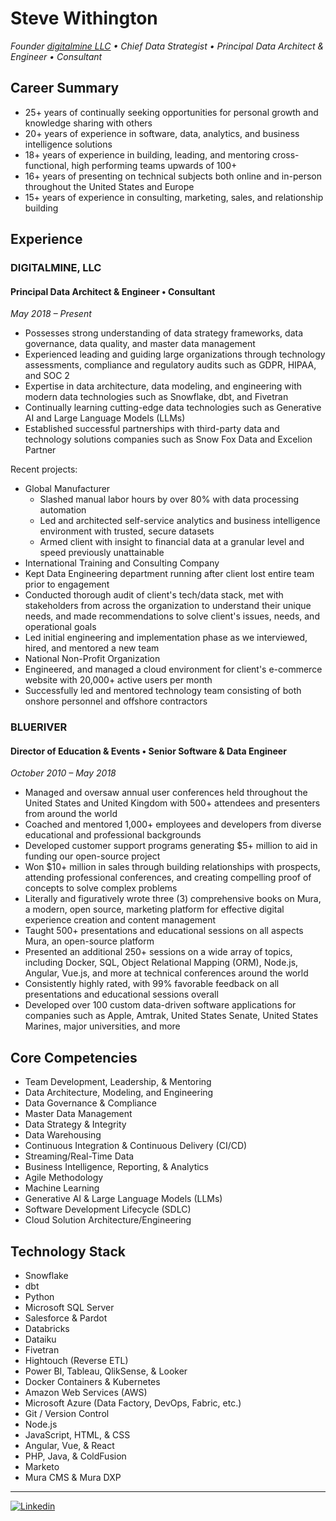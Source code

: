 # Steve Withington

_Founder [digitalmine LLC](https:/digitalmine.com) • Chief Data Strategist • Principal Data Architect & Engineer • Consultant_

## Career Summary

*	25+ years of continually seeking opportunities for personal growth and knowledge sharing with others
*	20+ years of experience in software, data, analytics, and business intelligence solutions
*	18+ years of experience in building, leading, and mentoring cross-functional, high performing teams upwards of 100+
*	16+ years of presenting on technical subjects both online and in-person throughout the United States and Europe
*	15+ years of experience in consulting, marketing, sales, and relationship building

## Experience

### DIGITALMINE, LLC

#### Principal Data Architect & Engineer • Consultant

_May 2018 – Present_

* Possesses strong understanding of data strategy frameworks, data governance, data quality, and master data management
* Experienced leading and guiding large organizations through technology assessments, compliance and regulatory audits such as GDPR, HIPAA, and SOC 2
* Expertise in data architecture, data modeling, and engineering with modern data technologies such as Snowflake, dbt, and Fivetran
* Continually learning cutting-edge data technologies such as Generative AI and Large Language Models (LLMs)
* Established successful partnerships with third-party data and technology solutions companies such as Snow Fox Data and Excelion Partner

Recent projects:

* Global Manufacturer
  * Slashed manual labor hours by over 80% with data processing automation
  * Led and architected self-service analytics and business intelligence environment with trusted, secure datasets
  * Armed client with insight to financial data at a granular level and speed previously unattainable
*	International Training and Consulting Company
  *	Kept Data Engineering department running after client lost entire team prior to engagement
  *	Conducted thorough audit of client's tech/data stack, met with stakeholders from across the organization to understand their unique needs, and made recommendations to solve client's issues, needs, and operational goals
  *	Led initial engineering and implementation phase as we interviewed, hired, and mentored a new team
*	National Non-Profit Organization
  *	Engineered, and managed a cloud environment for client's e-commerce website with 20,000+ active users per month
  *	Successfully led and mentored technology team consisting of both onshore personnel and offshore contractors

### BLUERIVER

#### Director of Education & Events • Senior Software & Data Engineer

_October 2010 – May 2018_

* Managed and oversaw annual user conferences held throughout the United States and United Kingdom with 500+ attendees and presenters from around the world
* Coached and mentored 1,000+ employees and developers from diverse educational and professional backgrounds
* Developed customer support programs generating $5+ million to aid in funding our open-source project
* Won $10+ million in sales through building relationships with prospects, attending professional conferences, and creating compelling proof of concepts to solve complex problems
* Literally and figuratively wrote three (3) comprehensive books on Mura, a modern, open source, marketing platform for effective digital experience creation and content management
* Taught 500+ presentations and educational sessions on all aspects Mura, an open-source platform
* Presented an additional 250+ sessions on a wide array of topics, including Docker, SQL, Object Relational Mapping (ORM), Node.js, Angular, Vue.js, and more at technical conferences around the world
* Consistently highly rated, with 99% favorable feedback on all presentations and educational sessions overall
* Developed over 100 custom data-driven software applications for companies such as Apple, Amtrak, United States Senate, United States Marines, major universities, and more

## Core Competencies

* Team Development, Leadership, & Mentoring
* Data Architecture, Modeling, and Engineering
* Data Governance & Compliance
* Master Data Management
* Data Strategy & Integrity
* Data Warehousing
* Continuous Integration & Continuous Delivery (CI/CD)
* Streaming/Real-Time Data
* Business Intelligence, Reporting, & Analytics
* Agile Methodology
* Machine Learning
* Generative AI & Large Language Models (LLMs)
* Software Development Lifecycle (SDLC)
* Cloud Solution Architecture/Engineering

## Technology Stack

* Snowflake
* dbt
* Python
* Microsoft SQL Server
* Salesforce & Pardot
* Databricks
* Dataiku
* Fivetran
* Hightouch (Reverse ETL)
* Power BI, Tableau, QlikSense, & Looker
* Docker Containers & Kubernetes
* Amazon Web Services (AWS)
* Microsoft Azure (Data Factory, DevOps, Fabric, etc.)
* Git / Version Control
* Node.js
* JavaScript, HTML, & CSS
* Angular, Vue, & React
* PHP, Java, & ColdFusion
* Marketo
* Mura CMS & Mura DXP

<hr>

[![Linkedin](https://img.shields.io/badge/LinkedIn-0077B5?style=for-the-badge&logo=linkedin&logoColor=white)](https://www.linkedin.com/in/stevewithington)
